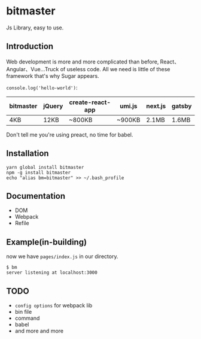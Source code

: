 # bitmaster
Js Library, easy to use.

## Introduction
Web development is more and more complicated than before, React、Angular、Vue...Truck of useless code. All we need is little of these framework that's why Sugar appears.

`console.log('hello-world')`:

| bitmaster | jQuery | create-react-app | umi.js | next.js | gatsby |
|-----------|--------|------------------|--------|---------|--------|
| 4KB       | 12KB   | ~800KB           | ~900KB | 2.1MB   | 1.6MB  |

Don't tell me you're using preact, no time for babel.

## Installation
```
yarn global install bitmaster
npm -g install bitmaster
echo "alias bm=bitmaster" >> ~/.bash_profile
```

## Documentation
+ DOM
+ Webpack
+ Refile

## Example(in-building)

now we have `pages/index.js` in our directory.

```
$ bm
server listening at localhost:3000
```

## TODO
+ `config options` for webpack lib
+ bin file
+ command
+ babel
+ and more and more
